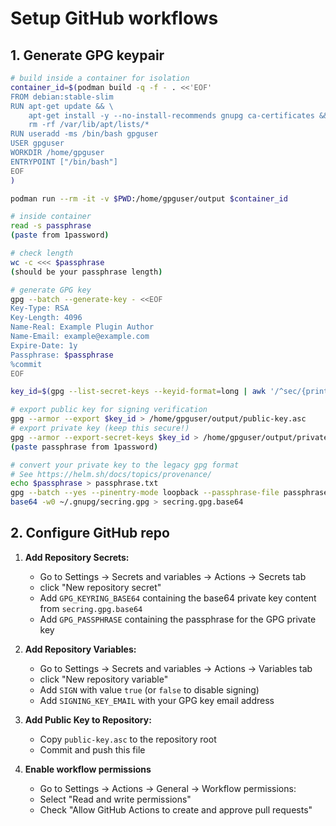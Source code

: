 # Setup GitHub workflows

## 1. Generate GPG keypair

```bash
# build inside a container for isolation
container_id=$(podman build -q -f - . <<'EOF'
FROM debian:stable-slim
RUN apt-get update && \
    apt-get install -y --no-install-recommends gnupg ca-certificates && \
    rm -rf /var/lib/apt/lists/*
RUN useradd -ms /bin/bash gpguser
USER gpguser
WORKDIR /home/gpguser
ENTRYPOINT ["/bin/bash"]
EOF
)

podman run --rm -it -v $PWD:/home/gpguser/output $container_id

# inside container
read -s passphrase
(paste from 1password)

# check length
wc -c <<< $passphrase
(should be your passphrase length)

# generate GPG key 
gpg --batch --generate-key - <<EOF
Key-Type: RSA
Key-Length: 4096
Name-Real: Example Plugin Author
Name-Email: example@example.com
Expire-Date: 1y
Passphrase: $passphrase
%commit
EOF

key_id=$(gpg --list-secret-keys --keyid-format=long | awk '/^sec/{print $2}' | cut -d'/' -f2)

# export public key for signing verification
gpg --armor --export $key_id > /home/gpguser/output/public-key.asc
# export private key (keep this secure!)
gpg --armor --export-secret-keys $key_id > /home/gpguser/output/private-key.asc
(paste passphrase from 1password)

# convert your private key to the legacy gpg format
# See https://helm.sh/docs/topics/provenance/
echo $passphrase > passphrase.txt
gpg --batch --yes --pinentry-mode loopback --passphrase-file passphrase.txt --export-secret-keys --output ~/.gnupg/secring.gpg
base64 -w0 ~/.gnupg/secring.gpg > secring.gpg.base64
```

## 2. Configure GitHub repo

1. **Add Repository Secrets:**
   - Go to Settings → Secrets and variables → Actions → Secrets tab
   - click "New repository secret"
   - Add `GPG_KEYRING_BASE64` containing the base64 private key content from `secring.gpg.base64`
   - Add `GPG_PASSPHRASE` containing the passphrase for the GPG private key

2. **Add Repository Variables:**
   - Go to Settings → Secrets and variables → Actions → Variables tab
   - click "New repository variable"
   - Add `SIGN` with value `true` (or `false` to disable signing)
   - Add `SIGNING_KEY_EMAIL` with your GPG key email address

3. **Add Public Key to Repository:**
   - Copy `public-key.asc` to the repository root
   - Commit and push this file

4. **Enable workflow permissions**
   - Go to Settings → Actions → General → Workflow permissions:
   - Select "Read and write permissions"
   - Check "Allow GitHub Actions to create and approve pull requests"
